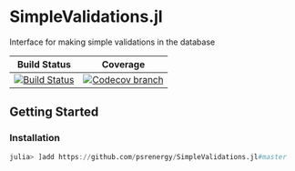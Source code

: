 # SimpleValidations.jl
Interface for making simple validations in the database

[build-img]: https://github.com/psrenergy/SimpleValidations.jl/workflows/CI/badge.svg?branch=master
[build-url]: https://github.com/psrenergy/SimpleValidations.jl/actions?query=workflow%3ACI

[codecov-img]: https://codecov.io/gh/psrenergy/SimpleValidations.jl/coverage.svg?branch=master
[codecov-url]: https://codecov.io/gh/psrenergy/SimpleValidations.jl?branch=master

| **Build Status** | **Coverage** | 
|:-----------------:|:-----------------:|
| [![Build Status][build-img]][build-url] | [![Codecov branch][codecov-img]][codecov-url] |


## Getting Started

### Installation
```julia
julia> ]add https://github.com/psrenergy/SimpleValidations.jl#master
```

